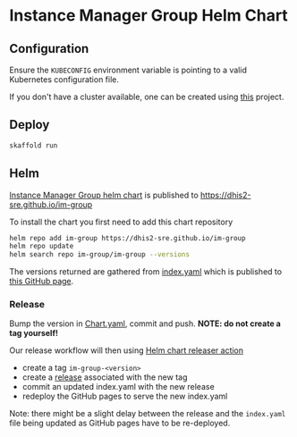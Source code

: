 # Instance Manager Group Helm Chart

## Configuration

Ensure the `KUBECONFIG` environment variable is pointing to a valid Kubernetes configuration file.

If you don't have a cluster available, one can be created using [this](https://github.com/dhis2-sre/im-cluster) project.

## Deploy

```bash
skaffold run
```

## Helm

[Instance Manager Group helm chart](./charts/im-group) is published to https://dhis2-sre.github.io/im-group

To install the chart you first need to add this chart repository

```sh
helm repo add im-group https://dhis2-sre.github.io/im-group
helm repo update
helm search repo im-group/im-group --versions
```

The versions returned are gathered from [index.yaml](./index.yaml) which is published
to [this GitHub page](https://dhis2-sre.github.io/im-group/index.yaml).

### Release

Bump the version in [Chart.yaml](./charts/im-group/Chart.yaml), commit and push.
**NOTE: do not create a tag yourself!**

Our release workflow will then using [Helm chart releaser action](https://github.com/helm/chart-releaser-action)

* create a tag `im-group-<version>`
* create a [release](https://github.com/dhis2-sre/im-group/releases) associated with the new tag
* commit an updated index.yaml with the new release
* redeploy the GitHub pages to serve the new index.yaml

Note: there might be a slight delay between the release and the `index.yaml` file being updated as GitHub pages have to
be re-deployed.
